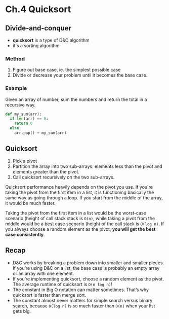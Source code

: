 # Ch.4 Quicksort

## Divide-and-conquer

- __quicksort__ is a type of D&C algorithm
- it's a sorting algorithm

### Method

1. Figure out base case, ie. the simplest possible case
2. Divide or decrease your problem until it becomes the base case.

### Example

Given an array of number, sum the numbers and return the total in a recursive way.

```py
def my_sum(arr):
  if len(arr) == 0:
    return 0
  else:
    arr.pop() + my_sum(arr)

```

## Quicksort

1. Pick a pivot
2. Partition the array into two sub-arrays: elements less than the pivot and elements greater than the pivot.
3. Call quicksort recursively on the two sub-arrays.

Quicksort performance heavily depends on the pivot you use. If you're taking the pivot from the first item in a list, it is functioning basically the same way as going through a loop. If you start from the middle of the array, it would be much faster.

Taking the pivot from the first item in a list would be the worst-case scenario (height of call stack stack is `O(n)`, while taking a pivot from the middle would be a best case scenario (height of the call stack is `O(log n)`.  If you always choose a random element as the pivot, __you will get the best case consistently__.


## Recap

- D&C works by breaking a problem down into smaller and smaller pieces. If you’re using D&C on a list, the base case is probably an empty array or an array with one element.
- If you’re implementing quicksort, choose a random element as the pivot. The average runtime of quicksort is `O(n log n)`!
- The constant in Big O notation can matter sometimes. That’s why quicksort is faster than merge sort.
- The constant almost never matters for simple search versus binary search, because `O(log n)` is so much faster than `O(n)` when your list gets big.


